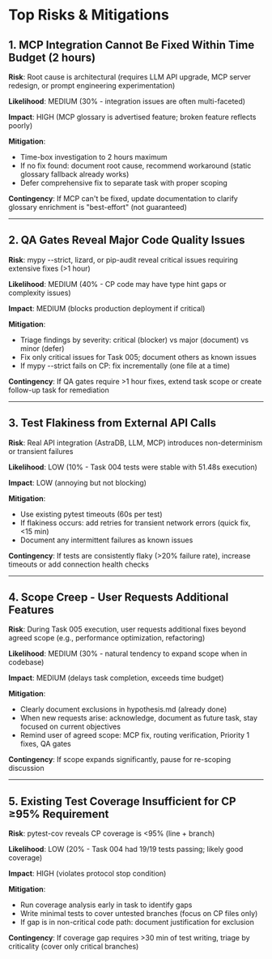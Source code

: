 # Top Risks & Mitigations

## 1. MCP Integration Cannot Be Fixed Within Time Budget (2 hours)

**Risk**: Root cause is architectural (requires LLM API upgrade, MCP server redesign, or prompt engineering experimentation)

**Likelihood**: MEDIUM (30% - integration issues are often multi-faceted)

**Impact**: HIGH (MCP glossary is advertised feature; broken feature reflects poorly)

**Mitigation**:
- Time-box investigation to 2 hours maximum
- If no fix found: document root cause, recommend workaround (static glossary fallback already works)
- Defer comprehensive fix to separate task with proper scoping

**Contingency**: If MCP can't be fixed, update documentation to clarify glossary enrichment is "best-effort" (not guaranteed)

---

## 2. QA Gates Reveal Major Code Quality Issues

**Risk**: mypy --strict, lizard, or pip-audit reveal critical issues requiring extensive fixes (>1 hour)

**Likelihood**: MEDIUM (40% - CP code may have type hint gaps or complexity issues)

**Impact**: MEDIUM (blocks production deployment if critical)

**Mitigation**:
- Triage findings by severity: critical (blocker) vs major (document) vs minor (defer)
- Fix only critical issues for Task 005; document others as known issues
- If mypy --strict fails on CP: fix incrementally (one file at a time)

**Contingency**: If QA gates require >1 hour fixes, extend task scope or create follow-up task for remediation

---

## 3. Test Flakiness from External API Calls

**Risk**: Real API integration (AstraDB, LLM, MCP) introduces non-determinism or transient failures

**Likelihood**: LOW (10% - Task 004 tests were stable with 51.48s execution)

**Impact**: LOW (annoying but not blocking)

**Mitigation**:
- Use existing pytest timeouts (60s per test)
- If flakiness occurs: add retries for transient network errors (quick fix, <15 min)
- Document any intermittent failures as known issues

**Contingency**: If tests are consistently flaky (>20% failure rate), increase timeouts or add connection health checks

---

## 4. Scope Creep - User Requests Additional Features

**Risk**: During Task 005 execution, user requests additional fixes beyond agreed scope (e.g., performance optimization, refactoring)

**Likelihood**: MEDIUM (30% - natural tendency to expand scope when in codebase)

**Impact**: MEDIUM (delays task completion, exceeds time budget)

**Mitigation**:
- Clearly document exclusions in hypothesis.md (already done)
- When new requests arise: acknowledge, document as future task, stay focused on current objectives
- Remind user of agreed scope: MCP fix, routing verification, Priority 1 fixes, QA gates

**Contingency**: If scope expands significantly, pause for re-scoping discussion

---

## 5. Existing Test Coverage Insufficient for CP ≥95% Requirement

**Risk**: pytest-cov reveals CP coverage is <95% (line + branch)

**Likelihood**: LOW (20% - Task 004 had 19/19 tests passing; likely good coverage)

**Impact**: HIGH (violates protocol stop condition)

**Mitigation**:
- Run coverage analysis early in task to identify gaps
- Write minimal tests to cover untested branches (focus on CP files only)
- If gap is in non-critical code path: document justification for exclusion

**Contingency**: If coverage gap requires >30 min of test writing, triage by criticality (cover only critical branches)
